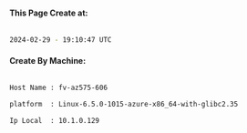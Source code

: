 
   
#### This Page Create at:

```bash

2024-02-29 - 19:10:47 UTC

```

#### Create By Machine:

```bash

Host Name : fv-az575-606

platform  : Linux-6.5.0-1015-azure-x86_64-with-glibc2.35

Ip Local  : 10.1.0.129

```

